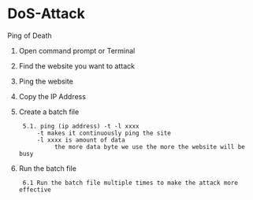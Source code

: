 # DoS-Attack
Ping of Death
1. Open command prompt or Terminal 
2. Find the website you want to attack
3. Ping the website
4. Copy the IP Address
5. Create a batch file 

		5.1. ping (ip address) -t -l xxxx
			-t makes it continuously ping the site
			-l xxxx is amount of data
				 the more data byte we use the more the website will be busy
				 
6. Run the batch file

		6.1 Run the batch file multiple times to make the attack more effective 
